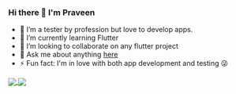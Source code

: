### Hi there 👋 I'm Praveen 


- 🔭 I’m a tester by profession but love to develop apps.
- 🌱 I’m currently learning Flutter
- 👯 I’m looking to collaborate on any flutter project
- 💬 Ask me about anything [here](https://github.com/i-ampraveen/i-ampraveen/issues)
- ⚡ Fun fact: I'm in love with both app development and testing :stuck_out_tongue_winking_eye:

<a href="https://github-readme-stats.vercel.app/api?username=i-ampraveen&show_icons=true&theme=flag-india">
  <img align="center" src="https://github-readme-stats.vercel.app/api?username=i-ampraveen&show_icons=true&theme=flag-india" />
</a>
<a href="https://github-readme-stats.vercel.app/api/top-langs/?username=i-ampraveen">
  <img align="center" src="https://github-readme-stats.vercel.app/api/top-langs/?username=i-ampraveen" />
</a>
